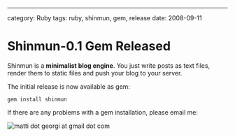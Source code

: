 --- 
category: Ruby
tags: ruby, shinmun, gem, release
date: 2008-09-11

Shinmun-0.1 Gem Released
========================

Shinmun is a **minimalist blog engine**. You just write posts as text files,
render them to static files and push your blog to your server.

The initial release is now available as gem:

    gem install shinmun

If there are any problems with a gem installation, please email me:

![matti dot georgi at gmail dot com][1]

[1]: http://www.matthias-georgi.de/images/email.png